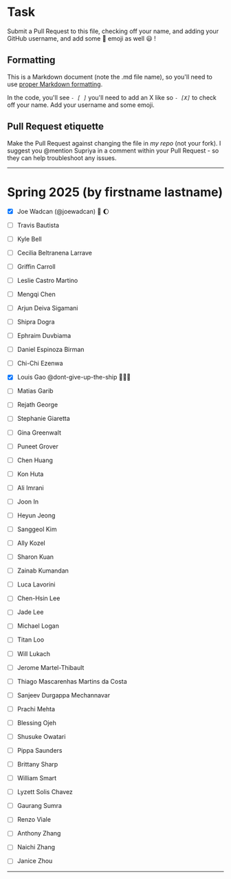 # Task
Submit a Pull Request to this file, checking off your name, and adding your GitHub username, and add some :rocket: emoji as well :smiley: ! 

## Formatting
This is a Markdown document (note the .md file name), so you'll need to use [proper Markdown formatting](https://help.github.com/articles/basic-writing-and-formatting-syntax/#task-lists). 

In the code, you'll see *`- [ ]`* you'll need to add an X like so *`- [X]`* to check off your name. Add your username and some emoji.

## Pull Request etiquette
Make the Pull Request against changing the file in _my repo_ (not your fork). I suggest you @mention Supriya  in a comment within your Pull Request - so they can help troubleshoot any issues.  

------------

# Spring 2025 (by firstname lastname)

- [X] Joe Wadcan (@joewadcan) 🚀 🌔

- [ ] Travis Bautista
      
- [ ] Kyle Bell
      
- [ ] Cecilia Beltranena Larrave
      
- [ ] Griffin Carroll
      
- [ ] Leslie Castro Martino
      
- [ ] Mengqi Chen
      
- [ ] Arjun Deiva Sigamani
      
- [ ] Shipra Dogra
      
- [ ] Ephraim Duvbiama
      
- [ ] Daniel Espinoza Birman
      
- [ ] Chi-Chi Ezenwa
      
- [x] Louis Gao @dont-give-up-the-ship 🚢⚓💃
      
- [ ] Matias Garib
      
- [ ] Rejath George
      
- [ ] Stephanie Giaretta
      
- [ ] Gina Greenwalt
      
- [ ] Puneet Grover
      
- [ ] Chen Huang
      
- [ ] Kon Huta
      
- [ ] Ali Imrani
      
- [ ] Joon In
      
- [ ] Heyun Jeong
      
- [ ] Sanggeol Kim
      
- [ ] Ally Kozel
- [ ] Sharon Kuan
- [ ] Zainab Kumandan
- [ ] Luca Lavorini
- [ ] Chen-Hsin Lee
- [ ] Jade Lee
- [ ] Michael Logan
- [ ] Titan Loo
- [ ] Will Lukach
- [ ] Jerome Martel-Thibault
- [ ] Thiago Mascarenhas Martins da Costa
- [ ] Sanjeev Durgappa Mechannavar
- [ ] Prachi Mehta
- [ ] Blessing Ojeh
- [ ] Shusuke Owatari
- [ ] Pippa Saunders
- [ ] Brittany Sharp
- [ ] William Smart
- [ ] Lyzett Solis Chavez
- [ ] Gaurang Sumra
- [ ] Renzo Viale
- [ ] Anthony Zhang
- [ ] Naichi Zhang
- [ ] Janice Zhou



-----------------



